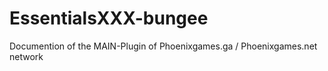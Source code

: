 # EssentialsXXX-bungee

Documention of the MAIN-Plugin of Phoenixgames.ga / Phoenixgames.net network
